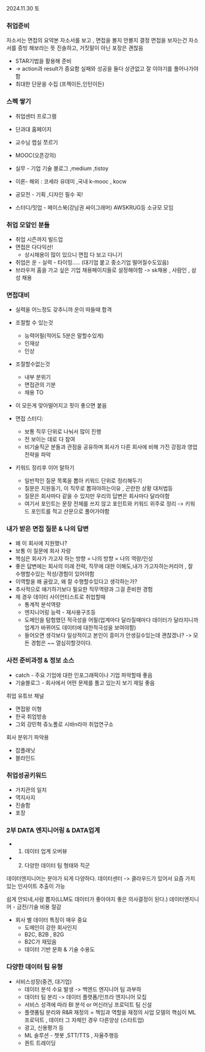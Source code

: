 2024.11.30 토

### 취업준비
자소서는 면접의 요약본
자소서를 보고 , 면접을 볼지 안볼지 결정
면접을 보자는건 자소서를 증빙 해보라는 뜻
진솔하고, 거짓말이 아닌 포장은 괜찮음

- STAR기법을 활용해 준비
-  -> action과 result가 중요함 실패와 성공을 둘다 상관없고 잘 이야기를 풀어나가야함
- 최대한 단문을 수집 (프젝이든,인턴이든)

### 스펙 쌓기
- 취업센터 프로그램
- 단과대 홈페이지
- 교수님 랩실 쪼르기
- MOOC(오픈강의)
- 실무 - 기업 기술 블로그 ,medium ,tistoy
- 이론- 해외 : 코세라 유데미 ,국내 k-mooc , kocw

- 공모전 - 기획 ,디자인 필수 꼭!
- 스터디/밋업 - 페이스북(강남권 싸이그래머) AWSKRUG등 소규모 모임


### 취업 모앞인 분들
- 취업 시즌까지 빌드업
- 면접은 다다익선!
	- 상시채용이 많이 있으니 면접 다 보고 다니기
- 취업은 운 - 실력 - 타이밍..... (대기업 붙고 중소기업 떨어질수도있음)
- 브라우저 홈을 가고 싶은 기업 채용페이지들로 설정해야함 -> sk채용 , 사람인 , 삼성 채용
### 면접대비
- 실력을 어느정도 갖추니까 운이 따들때 합격
- 조절할 수 있는것
	- 능력어필(적어도 5분은 말할수있게)
	- 인재상
	- 인상
- 조절할수없는것
	- 내부 분위기
	- 면접관의 기분
	- 채용 TO
- 이 모든게 맞아떨어지고 핏이 좋으면 붙음


-  면접 스터디:
	- 보통 직무 단위로 나눠서 많이 진행
	- 전 보이는 데로 다 참여
	- 비기술직군 분들과 관점을 공유하며 회사가 다른 회사에 비해 가진 강점과 영업 전략을 파악
- 키워드 정리후 이어 말하기
	- 일반적인 질문 목록을 뽑아 키워드 단위로 정리해두기
	- 질문은 지원동기, 이 직무로 뽑혀야하는이유 , 곤란한 상황 대처법등
	- 질문은 회사마다 같을 수 있지만 우리의 답변은 회사마다 달라야함
	- 여기서 포인트는 문장 전체를 쓰지 않고 포인트와 키워드 위주로 정리 -> 키워드 포인트를 적고 산문으로 풀어가야함
### 내가 받은 면접 질문 & 나의 답변
- 왜 이 회사에 지원했나?
- 보통 이 질문에 회사 자랑
- 핵심은 회사가 가고자 하는 방향 = 나의 방향 = 나의 역량/인성
- 좋은 답변에는 회사의 미래 전략, 직무에 대한 이해도,내가 가고자하는커리어 , 잘 수행할수있는 적성/경험이 있어야함
- 이역할을 왜 골랐고, 왜 잘 수행할수있다고 생각하는가?
- 추사적으로 얘기하기보다 필요한 직무역량과 그걸 준비한 경험
- 제 경우 데이터 사이언티스트로 취업할때
	- 통계적 분석역량
	- 엔지니어링 능력 - 재사용구조등
	- 도메인을 탐험했던 적극성을 어필(업계마다 달라질때마다 데이터가 달라지니까 업계가 바뀌어도 데이터에 대한적극성을 보여야함)
	- 들어오면 생각보다 일상적이고 본인이 흥미가 안생길수있는데 괜찮겠나? -> 모든 경험은 ~~ 열심히할것이다.

### 사전 준비과정 & 정보 소스
- catch - 주요 기업에 대한 인포그래픽이나 기업 파악할때 좋음
- 기술블로그 - 회사에서 어떤 문제를 풀고 있는지 보기 제일 좋음 

취업 유튜브 채널
- 면접왕 이형
- 한국 취업방송
- 그외 강민혁 쥬노폴로 시바n라마 취업연구소

회사 분위기 파악용
- 잡플래닛 
- 블라인드

### 취업성공키워드
- 가치관의 일치
- 역지사지
- 진솔함
- 포장 


### 2부 DATA 엔지니어링 & DATA업계

- 1. 데이터 업계 오버뷰
- 2. 다양한 데이터 팀 형태와 직군


데이터엔지니어는 분야가 되게 다양하다. 
데이터센터 -> 클라우드가 있어서 요즘 가치 있는 인사이트 추출이 가능

쉽게 안되네,사람 뽑자(LLM도 데이터가 좋아야지 좋은 의사결정이 된다.)
데이터엔지니어 - 금전/기술 비용 절감
- 회사 별 데이터 특징이 매우 중요
	- 도메인이 강한 회사인지
	- B2C, B2B , B2G 
	- B2C가 재밌음 
	- 데이터 기반 문화 & 기술 수용도 

### 다양한 데이터 팀 유형
- 서비스성장(중견, 대기업)
	- 데이터 분석 수요 발생 -> 백엔드 엔지니어 팀 과부하
	- 데이터 팀 분리 -> 데이터 플랫폼/인프라 엔지니어 모집
	- 서비스 성격에 따라 BI 분석 or 머신러닝 프로덕트 팀 신설
	- 플랫폼팀 분리와 R&R 재정의 = 책임과 역할을 재정의
사업 모델의 핵심이 ML 프로덕트 , 데이터 그 자체인 경우 다른양상 (스타트업)
	- 광고, 신용평가 등
	- ML 솔루션 - 챗봇 ,STT/TTS , 자율주행등
	- 퀀트 트레이딩




